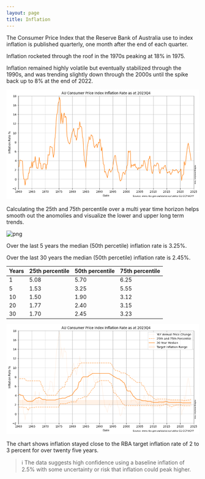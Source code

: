 ```yaml
---
layout: page
title: Inflation
---
```


The Consumer Price Index that the Reserve Bank of Australia use to index inflation is published quarterly, one month after the end of each quarter.

Inflation rocketed through the roof in the 1970s peaking at 18% in 1975. 

Inflation remained highly volatile but eventually stabilized through the 1990s, and was trending slightly down through the 2000s until the spike back up to 8% at the end of 2022.


    
![png](images/inflation_6_0.png)
    




Calculating the 25th and 75th percentile over a multi year time horizon helps smooth out the anomolies and visualize the lower and upper long term trends.
    



    
![png](images/inflation_10_0.png)
    




Over the last 5 years the median (50th percetile) inflation rate is 3.25%.

Over the last 30 years the median (50th percetile) inflation rate is 2.45%.
    





<style type="text/css">
</style>
<table id="T_074fa">
  <thead>
    <tr>
      <th id="T_074fa_level0_col0" class="col_heading level0 col0" >Years</th>
      <th id="T_074fa_level0_col1" class="col_heading level0 col1" >25th percentile</th>
      <th id="T_074fa_level0_col2" class="col_heading level0 col2" >50th percentile</th>
      <th id="T_074fa_level0_col3" class="col_heading level0 col3" >75th percentile</th>
    </tr>
  </thead>
  <tbody>
    <tr>
      <td id="T_074fa_row0_col0" class="data row0 col0" >1</td>
      <td id="T_074fa_row0_col1" class="data row0 col1" >5.08</td>
      <td id="T_074fa_row0_col2" class="data row0 col2" >5.70</td>
      <td id="T_074fa_row0_col3" class="data row0 col3" >6.25</td>
    </tr>
    <tr>
      <td id="T_074fa_row1_col0" class="data row1 col0" >5</td>
      <td id="T_074fa_row1_col1" class="data row1 col1" >1.53</td>
      <td id="T_074fa_row1_col2" class="data row1 col2" >3.25</td>
      <td id="T_074fa_row1_col3" class="data row1 col3" >5.55</td>
    </tr>
    <tr>
      <td id="T_074fa_row2_col0" class="data row2 col0" >10</td>
      <td id="T_074fa_row2_col1" class="data row2 col1" >1.50</td>
      <td id="T_074fa_row2_col2" class="data row2 col2" >1.90</td>
      <td id="T_074fa_row2_col3" class="data row2 col3" >3.12</td>
    </tr>
    <tr>
      <td id="T_074fa_row3_col0" class="data row3 col0" >20</td>
      <td id="T_074fa_row3_col1" class="data row3 col1" >1.77</td>
      <td id="T_074fa_row3_col2" class="data row3 col2" >2.40</td>
      <td id="T_074fa_row3_col3" class="data row3 col3" >3.15</td>
    </tr>
    <tr>
      <td id="T_074fa_row4_col0" class="data row4 col0" >30</td>
      <td id="T_074fa_row4_col1" class="data row4 col1" >1.70</td>
      <td id="T_074fa_row4_col2" class="data row4 col2" >2.45</td>
      <td id="T_074fa_row4_col3" class="data row4 col3" >3.23</td>
    </tr>
  </tbody>
</table>





    
![png](images/inflation_12_0.png)
    


The chart shows inflation stayed close to the RBA target inflation rate of 2 to 3 percent for over twenty five years.

> ℹ The data suggests high confidence using a baseline inflation of 2.5% with some uncertainty or risk that inflation could peak higher.
